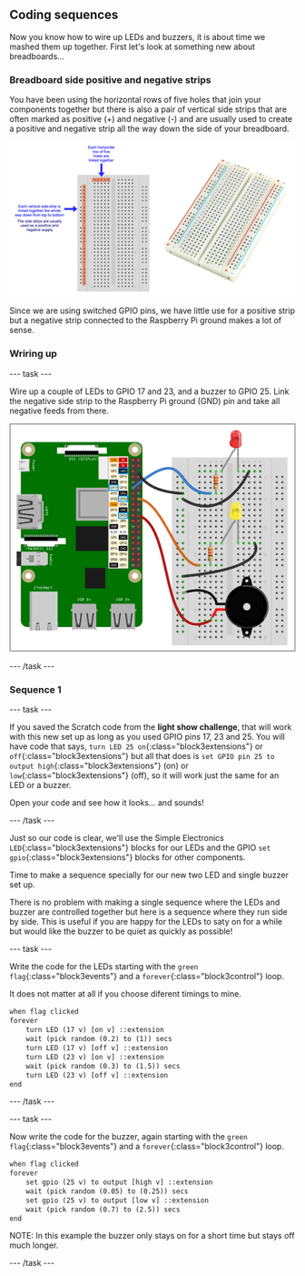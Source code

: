 ## Coding sequences

Now you know how to wire up LEDs and buzzers, it is about time we mashed them up together. First let's look at something new about breadboards...

### Breadboard side positive and negative strips

You have been using the horizontal rows of five holes that join your components together but there is also a pair of vertical side strips that are often marked as positive (+) and negative (-) and are usually used to create a positive and negative strip all the way down the side of your breadboard. 

![Breadboard.png](images/sequences_breadboardSideStrip.png)

Since we are using switched GPIO pins, we have little use for a positive strip but a negative strip connected to the Raspberry Pi ground makes a lot of sense.

### Wriring up

--- task ---

Wire up a couple of LEDs to GPIO 17 and 23, and a buzzer to GPIO 25. Link the negative side strip to the Raspberry Pi ground (GND) pin and take all negative feeds from there.

![Two LEDs and a buzzer.png](images/sequences_2LEDsAnd1Buzzer.png)

--- /task ---

### Sequence 1

--- task ---

If you saved the Scratch code from the **light show challenge**, that will work with this new set up as long as you used GPIO pins 17, 23 and 25. You will have code that says, `turn LED 25 on`{:class="block3extensions"} or `off`{:class="block3extensions"} but all that does is `set GPIO pin 25 to output high`{:class="block3extensions"} (on) or `low`{:class="block3extensions"} (off), so it will work just the same for an LED or a buzzer.

Open your code and see how it looks... and sounds!

--- /task ---

Just so our code is clear, we'll use the Simple Electronics `LED`{:class="block3extensions"} blocks for our LEDs and the GPIO `set gpio`{:class="block3extensions"} blocks for other components.

Time to make a sequence specially for our new two LED and single buzzer set up.

There is no problem with making a single sequence where the LEDs and buzzer are controlled together but here is a sequence where they run side by side. This is useful if you are happy for the LEDs to saty on for a while but would like the buzzer to be quiet as quickly as possible!

--- task ---

Write the code for the LEDs starting with the `green flag`{:class="block3events"} and a `forever`{:class="block3control"} loop.

It does not matter at all if you choose diferent timings to mine.

```blocks3
when flag clicked
forever
    turn LED (17 v) [on v] ::extension
    wait (pick random (0.2) to (1)) secs
    turn LED (17 v) [off v] ::extension
    turn LED (23 v) [on v] ::extension
    wait (pick random (0.3) to (1.5)) secs
    turn LED (23 v) [off v] ::extension
end
```

--- /task ---

--- task ---

Now write the code for the buzzer, again starting with the `green flag`{:class="block3events"} and a `forever`{:class="block3control"} loop.

```blocks3
when flag clicked
forever
    set gpio (25 v) to output [high v] ::extension
    wait (pick random (0.05) to (0.25)) secs
    set gpio (25 v) to output [low v] ::extension
    wait (pick random (0.7) to (2.5)) secs
end
```
NOTE: In this example the buzzer only stays on for a short time but stays off much longer.

--- /task ---

